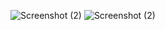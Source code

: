 ![Screenshot (2)](https://github.com/muhindi-id/React/assets/152690774/13c562ce-1c1a-4fa0-80da-8dbbd3dadb8d)
![Screenshot (2)](https://github.com/muhindi-id/React/assets/152690774/233eddae-b519-4385-bf5f-39eca7777053)
